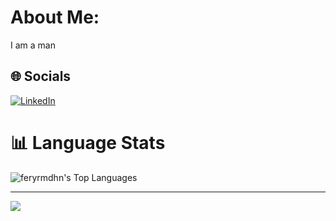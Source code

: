 # About Me:
I am a man


## 🌐 Socials
[![LinkedIn](https://img.shields.io/badge/LinkedIn-%230077B5.svg?logo=linkedin&logoColor=white)](https://linkedin.com/in/fery-ramadhan-c-323167150) 

# 📊 Language Stats
<!-- ![](https://github-readme-streak-stats.herokuapp.com/?user=feryrmdhn&theme=algolia&hide_border=true) -->
![feryrmdhn's Top Languages](https://github-readme-stats.vercel.app/api/top-langs/?username=feryrmdhn&theme=algolia&show_icons=true&hide_border=true&layout=compact)

---
[![](https://visitcount.itsvg.in/api?id=feryrmdhn&icon=5&color=1)](https://visitcount.itsvg.in)

<!-- Proudly created with GPRM ( https://gprm.itsvg.in ) -->
